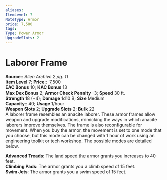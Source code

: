 ```yaml
---
aliases: 
ItemLevel: 7
NoteType: Armor
price: 7,500
tags: 
Type: Power Armor
UpgradeSlots: 2
---
```


# Laborer Frame

**Source**:: _Alien Archive 2 pg. 11_  
**Item Level** 7;
**Price**::  7,500  
**EAC Bonus** 10; **KAC Bonus** 13  
**Max Dex Bonus** 2; **Armor Check Penalty** -3; **Speed** 30 ft.  
**Strength** 18 (+4); **Damage** 1d10 B; **Size** Medium  
**Capacity**:: 40; **Usage** 1/hour  
**Weapon Slots** 2; **Upgrade Slots** 2; **Bulk** 22  
A laborer frame resembles an anacite laborer. These armor frames allow weapon and upgrade modifications, mimicking the ways in which anacite laborers improve themselves. The frame is also reconfigurable for movement. When you buy the armor, the movement is set to one mode that you choose, but this mode can be changed with 1 hour of work using an engineering toolkit or tech workshop. The possible modes are detailed below.  
  
**Advanced Treads**: The land speed the armor grants you increases to 40 feet.  
**Climbing Pads**: The armor grants you a climb speed of 15 feet.  
**Swim Jets**: The armor grants you a swim speed of 15 feet.
